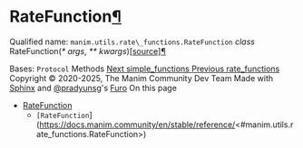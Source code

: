 
# RateFunction[¶](https://docs.manim.community/en/stable/reference/<#ratefunction> "Link to this heading")
Qualified name: `manim.utils.rate\_functions.RateFunction`
_class_ RateFunction(_* args_, _** kwargs_)[[source]](https://docs.manim.community/en/stable/reference/<../_modules/manim/utils/rate_functions.html#RateFunction>)[¶](https://docs.manim.community/en/stable/reference/<#manim.utils.rate_functions.RateFunction> "Link to this definition")
    
Bases: `Protocol`
Methods
[ Next simple_functions ](https://docs.manim.community/en/stable/reference/<manim.utils.simple_functions.html>) [ Previous rate_functions ](https://docs.manim.community/en/stable/reference/<manim.utils.rate_functions.html>)
Copyright © 2020-2025, The Manim Community Dev Team 
Made with [Sphinx](https://docs.manim.community/en/stable/reference/<https:/www.sphinx-doc.org/>) and [@pradyunsg](https://docs.manim.community/en/stable/reference/<https:/pradyunsg.me>)'s [Furo](https://docs.manim.community/en/stable/reference/<https:/github.com/pradyunsg/furo>)
On this page 
  * [RateFunction](https://docs.manim.community/en/stable/reference/<#>)
    * `[RateFunction`](https://docs.manim.community/en/stable/reference/<#manim.utils.rate_functions.RateFunction>)


